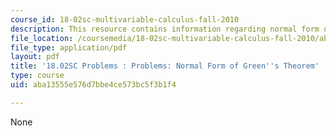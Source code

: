 ```yaml
---
course_id: 18-02sc-multivariable-calculus-fall-2010
description: This resource contains information regarding normal form of green's theorem.
file_location: /coursemedia/18-02sc-multivariable-calculus-fall-2010/aba13555e576d7bbe4ce573bc5f3b1f4_MIT18_02SC_pb_70_quest.pdf
file_type: application/pdf
layout: pdf
title: '18.02SC Problems : Problems: Normal Form of Green''s Theorem'
type: course
uid: aba13555e576d7bbe4ce573bc5f3b1f4

---
```

None